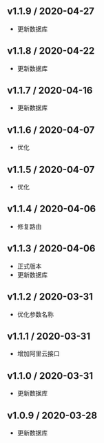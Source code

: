 ## v1.1.9 / 2020-04-27
- 更新数据库

## v1.1.8 / 2020-04-22
- 更新数据库

## v1.1.7 / 2020-04-16
- 更新数据库

## v1.1.6 / 2020-04-07
- 优化

## v1.1.5 / 2020-04-07
- 优化

## v1.1.4 / 2020-04-06
- 修复路由

## v1.1.3 / 2020-04-06
- 正式版本
- 更新数据库

## v1.1.2 / 2020-03-31
- 优化参数名称

## v1.1.1 / 2020-03-31
- 增加阿里云接口

## v1.1.0 / 2020-03-31
- 更新数据库

## v1.0.9 / 2020-03-28
- 更新数据库

